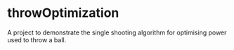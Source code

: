 # throwOptimization
A project to demonstrate the single shooting algorithm for optimising power used to throw a ball.
